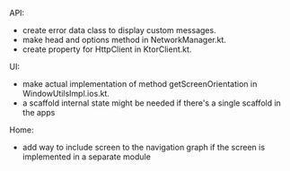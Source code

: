API:

- create error data class to display custom messages.
- make head and options method in NetworkManager.kt.
- create property for HttpClient in KtorClient.kt.

UI:

- make actual implementation of method getScreenOrientation in WindowUtilsImpl.ios.kt.
- a scaffold internal state might be needed if there's a single scaffold in the apps

Home:

- add way to include screen to the navigation graph if the screen is implemented in a separate
  module